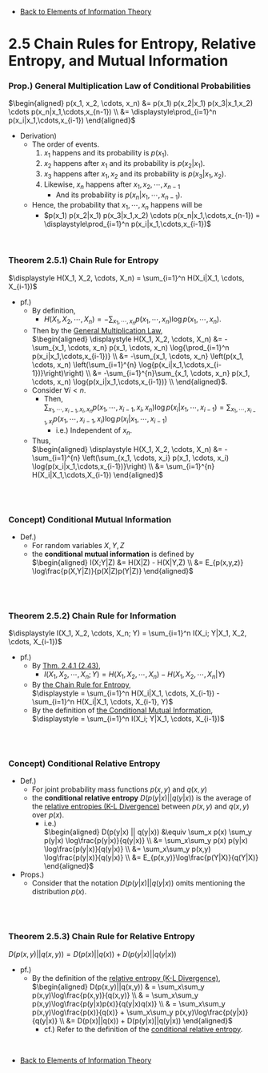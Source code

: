 * [Back to Elements of Information Theory](../../main.md)

# 2.5 Chain Rules for Entropy, Relative Entropy, and Mutual Information

### Prop.) General Multiplication Law of Conditional Probabilities
$`\begin{aligned}
    p(x_1, x_2, \cdots, x_n) &= p(x_1) p(x_2|x_1) p(x_3|x_1,x_2) \cdots p(x_n|x_1,\cdots,x_{n-1}) \\
    &= \displaystyle\prod_{i=1}^n p(x_i|x_1,\cdots,x_{i-1})
\end{aligned}`$
- Derivation)
  - The order of events.
    1. $`x_1`$ happens and its probability is $`p(x_1)`$.
    2. $`x_2`$ happens after $`x_1`$ and its probability is $`p(x_2|x_1)`$.
    3. $`x_3`$ happens after $`x_1,x_2`$ and its probability is $`p(x_3|x_1,x_2)`$.
    4. Likewise, $`x_n`$ happens after $`x_1,x_2,\cdots,x_{n-1}`$ 
       - And its probability is $`p(x_n|x_1,\cdots,x_{n-1})`$.
  - Hence, the probability that $`x_1,\cdots,x_n`$ happens will be
    - $`p(x_1) p(x_2|x_1) p(x_3|x_1,x_2) \cdots p(x_n|x_1,\cdots,x_{n-1}) = \displaystyle\prod_{i=1}^n p(x_i|x_1,\cdots,x_{i-1})`$

<br>

### Theorem 2.5.1) Chain Rule for Entropy
$`\displaystyle H(X_1, X_2, \cdots, X_n) = \sum_{i=1}^n H(X_i|X_1, \cdots, X_{i-1})`$
- pf.)   
  - By definition, 
    - $`\displaystyle H(X_1, X_2, \cdots, X_n) = -\sum_{x_1, \cdots, x_n} p(x_1, \cdots, x_n) \log{p(x_1, \cdots, x_n)}`$.
  - Then by the [General Multiplication Law](#prop-general-multiplication-law-of-conditional-probabilities),   
    $`\begin{aligned}
        \displaystyle H(X_1, X_2, \cdots, X_n) &= -\sum_{x_1, \cdots, x_n} p(x_1, \cdots, x_n) \log{\prod_{i=1}^n p(x_i|x_1,\cdots,x_{i-1})} \\
        &= -\sum_{x_1, \cdots, x_n} \left(p(x_1, \cdots, x_n) \left(\sum_{i=1}^{n} \log{p(x_i|x_1,\cdots,x_{i-1})}\right)\right) \\
        &= -\sum_{i=1}^{n}\sum_{x_1, \cdots, x_n} p(x_1, \cdots, x_n) \log{p(x_i|x_1,\cdots,x_{i-1})} \\
    \end{aligned}`$.
  - Consider $`\forall i < n`$. 
    - Then,    
      $`\displaystyle \sum_{x_1, \cdots, x_{i-1}, x_i, x_n} p(x_1, \cdots, x_{i-1}, x_i, x_n) \log{p(x_i|x_1,\cdots,x_{i-1})} = \sum_{x_1, \cdots, x_{i-1}, x_i} p(x_1, \cdots, x_{i-1}, x_i) \log{p(x_i|x_1,\cdots,x_{i-1})}`$
      - i.e.) Independent of $`x_n`$.
  - Thus,   
    $`\begin{aligned}
    \displaystyle H(X_1, X_2, \cdots, X_n) &= -\sum_{i=1}^{n} \left(\sum_{x_1, \cdots, x_i} p(x_1, \cdots, x_i) \log{p(x_i|x_1,\cdots,x_{i-1})}\right) \\
    &= \sum_{i=1}^{n} H(X_i|X_1,\cdots,X_{i-1})
    \end{aligned}`$

<br><br>

### Concept) Conditional Mutual Information
- Def.)
  - For random variables $`X,Y,Z`$
  - the **conditional mutual information** is defined by   
    $`\begin{aligned}
        I(X;Y|Z) &= H(X|Z) - H(X|Y,Z) \\
        &= E_{p(x,y,z)} \log\frac{p(X,Y|Z)}{p(X|Z)p(Y|Z)}
    \end{aligned}`$

<br><br>

### Theorem 2.5.2) Chain Rule for Information
$`\displaystyle I(X_1, X_2, \cdots, X_n; Y) = \sum_{i=1}^n I(X_i; Y|X_1, X_2, \cdots, X_{i-1})`$
- pf.)   
  - By [Thm. 2.4.1 (2.43)](../04/note.md#243),
    - $`I(X_1, X_2, \cdots, X_n; Y) = H(X_1, X_2, \cdots, X_n) - H(X_1, X_2, \cdots, X_n|Y)`$
  - By [the Chain Rule for Entropy](#theorem-251-chain-rule-for-entropy),   
    $`\displaystyle = \sum_{i=1}^n H(X_i|X_1, \cdots, X_{i-1}) - \sum_{i=1}^n H(X_i|X_1, \cdots, X_{i-1}, Y)`$
  - By the definition of [the Conditional Mutual Information](#concept-conditional-mutual-information),   
    $`\displaystyle = \sum_{i=1}^n I(X_i; Y|X_1, \cdots, X_{i-1})`$

<br><br>

### Concept) Conditional Relative Entropy
- Def.)
  - For joint probability mass functions $`p(x,y)`$ and $`q(x,y)`$
  - the **conditional relative entropy** $`D(p(y|x) || q(y|x))`$ is the average of the [relative entropies (K-L Divergence)](../03/note.md#concept-relative-entropy-kullbackleibler-distance) between $`p(x,y)`$ and $`q(x,y)`$ over $`p(x)`$.
    - i.e.)   
      $`\begin{aligned}
        D(p(y|x) || q(y|x)) &\equiv \sum_x p(x) \sum_y p(y|x) \log\frac{p(y|x)}{q(y|x)} \\
        &= \sum_x\sum_y p(x)  p(y|x) \log\frac{p(y|x)}{q(y|x)} \\
        &= \sum_x\sum_y p(x,y) \log\frac{p(y|x)}{q(y|x)} \\
        &= E_{p(x,y)}\log\frac{p(Y|X)}{q(Y|X)}
      \end{aligned}`$
- Props.)
  - Consider that the notation $`D(p(y|x) || q(y|x))`$ omits mentioning the distribution $`p(x)`$.

<br><br>

### Theorem 2.5.3) Chain Rule for Relative Entropy
$`D(p(x,y) || q(x,y)) = D(p(x) || q(x)) + D(p(y|x) || q(y|x))`$
- pf.)
  - By the definition of the [relative entropy (K-L Divergence)](../03/note.md#concept-relative-entropy-kullbackleibler-distance),   
    $`\begin{aligned}
      D(p(x,y)||q(x,y)) & = \sum_x\sum_y p(x,y)\log\frac{p(x,y)}{q(x,y)} \\
      & = \sum_x\sum_y p(x,y)\log\frac{p(y|x)p(x)}{q(y|x)q(x)} \\
      & = \sum_x\sum_y p(x,y)\log\frac{p(x)}{q(x)} + \sum_x\sum_y p(x,y)\log\frac{p(y|x)}{q(y|x)} \\
      &= D(p(x)||q(x)) + D(p(y|x)||q(y|x))
    \end{aligned}`$
    - cf.) Refer to the definition of the [conditional relative entropy](#concept-conditional-relative-entropy).



<br>

* [Back to Elements of Information Theory](../../main.md)